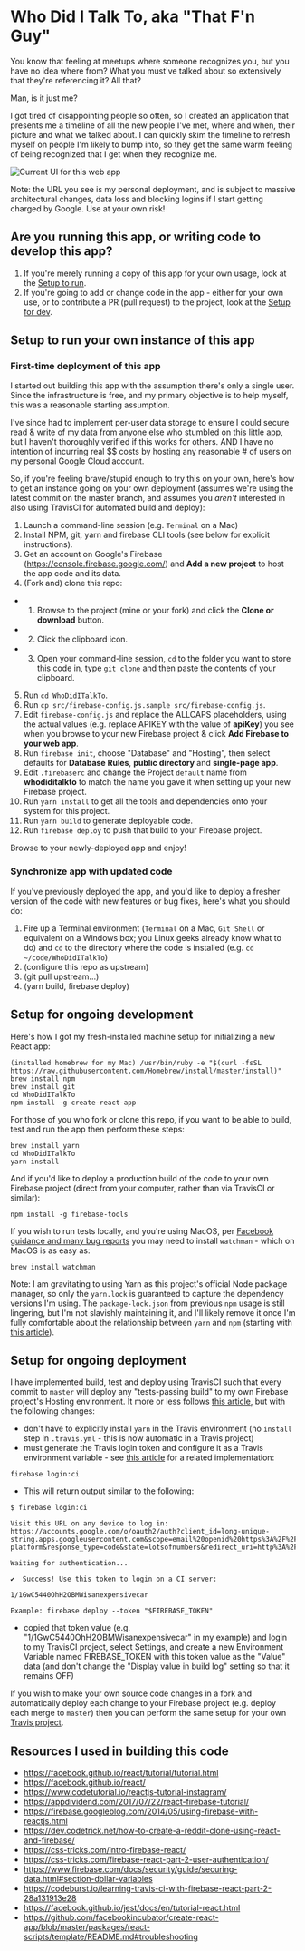 # Who Did I Talk To, aka "That F'n Guy"

You know that feeling at meetups where someone recognizes you, but you have no idea where from? What you must've talked about so extensively that they're referencing it?  All that?

Man, is it just me?

I got tired of disappointing people so often, so I created an application that presents me a timeline of all the new people I've met, where and when, their picture and what we talked about.  I can quickly skim the timeline to refresh myself on people I'm likely to bump into, so they get the same warm feeling of being recognized that I get when they recognize me.

![Current UI for this web app](/assets/WhoDidITalkTo_v0.2.0.png "Here's how she looks")

Note: the URL you see is my personal deployment, and is subject to massive architectural changes, data loss and blocking logins if I start getting charged by Google.  Use at your own risk!

## Are you running this app, or writing code to develop this app?

1. If you're merely running a copy of this app for your own usage, look at the [Setup to run](#Setup-to-run-your-own-instance-of-this-app).
2. If you're going to add or change code in the app - either for your own use, or to contribute a PR (pull request) to the project, look at the [Setup for dev](#Setup-for-ongoing-development).

## Setup to run your own instance of this app

### First-time deployment of this app

I started out building this app with the assumption there's only a single user.  Since the infrastructure is free, and my primary objective is to help myself, this was a reasonable starting assumption.

I've since had to implement per-user data storage to ensure I could secure read & write of my data from anyone else who stumbled on this little app, but I haven't thoroughly verified if this works for others.  AND I have no intention of incurring real $$ costs by hosting any reasonable # of users on my personal Google Cloud account.

So, if you're feeling brave/stupid enough to try this on your own, here's how to get an instance going on your own deployment (assumes we're using the latest commit on the master branch, and assumes you *aren't* interested in also using TravisCI for automated build and deploy):

1. Launch a command-line session (e.g. `Terminal` on a Mac)
2. Install NPM, git, yarn and firebase CLI tools (see below for explicit instructions).
3. Get an account on Google's Firebase (https://console.firebase.google.com/) and **Add a new project** to host the app code and its data.
4. (Fork and) clone this repo:
- 1. Browse to the project (mine or your fork) and click the **Clone or download** button.
- 2. Click the clipboard icon.
- 3. Open your command-line session, `cd` to the folder you want to store this code in, type `git clone` and then paste the contents of your clipboard.
5. Run `cd WhoDidITalkTo`.
6. Run `cp src/firebase-config.js.sample src/firebase-config.js`.
7. Edit `firebase-config.js` and replace the ALLCAPS placeholders, using the actual values (e.g. replace APIKEY with the value of **apiKey**) you see when you browse to your new Firebase project & click **Add Firebase to your web app**.
8. Run `firebase init`, choose "Database" and "Hosting", then select defaults for **Database Rules**, **public directory** and **single-page app**.
9. Edit `.firebaserc` and change the Project `default` name from **whodiditalkto** to match the name you gave it when setting up your new Firebase project.
10. Run `yarn install` to get all the tools and dependencies onto your system for this project.
11. Run `yarn build` to generate deployable code.
12. Run `firebase deploy` to push that build to your Firebase project.

Browse to your newly-deployed app and enjoy!

### Synchronize app with updated code

If you've previously deployed the app, and you'd like to deploy a fresher version of the code with new features or bug fixes, here's what you should do:
1. Fire up a Terminal environment (`Terminal` on a Mac, `Git Shell` or equivalent on a Windows box; you Linux geeks already know what to do) and `cd` to the directory where the code is installed (e.g. `cd ~/code/WhoDidITalkTo`)
2. (configure this repo as upstream)
3. (git pull upstream...)
4. (yarn build, firebase deploy)

## Setup for ongoing development

Here's how I got my fresh-installed machine setup for initializing a new React app:

``` shell
(installed homebrew for my Mac) /usr/bin/ruby -e "$(curl -fsSL https://raw.githubusercontent.com/Homebrew/install/master/install)"
brew install npm
brew install git
cd WhoDidITalkTo
npm install -g create-react-app
```

For those of you who fork or clone this repo, if you want to be able to build, test and run the app then perform these steps:

``` shell
brew install yarn
cd WhoDidITalkTo
yarn install
```

And if you'd like to deploy a production build of the code to your own Firebase project (direct from your computer, rather than via TravisCI or similar):

``` shell
npm install -g firebase-tools
```

If you wish to run tests locally, and you're using MacOS, per [Facebook guidance and many bug reports](https://github.com/facebookincubator/create-react-app/blob/master/packages/react-scripts/template/README.md#troubleshooting) you may need to install `watchman` - which on MacOS is as easy as:

```
brew install watchman
```

Note: I am gravitating to using Yarn as this project's official Node package manager, so only the `yarn.lock` is guaranteed to capture the dependency versions I'm using.  The `package-lock.json` from previous `npm` usage is still lingering, but I'm not slavishly maintaining it, and I'll likely remove it once I'm fully comfortable about the relationship between `yarn` and `npm` (starting with [this article](https://www.sitepoint.com/yarn-vs-npm/)).

## Setup for ongoing deployment

I have implemented build, test and deploy using TravisCI such that every commit to `master` will deploy any "tests-passing build" to my own Firebase project's Hosting environment.  It more or less follows [this article](https://codeburst.io/learning-travis-ci-with-firebase-react-part-2-28a131913e28), but with the following changes:
* don't have to explicitly install `yarn` in the Travis environment (no `install` step in `.travis.yml` - this is now automatic in a Travis project)
* must generate the Travis login token and configure it as a Travis environment variable - see [this article](https://docs.travis-ci.com/user/deployment/firebase/) for a related implementation:
```
firebase login:ci
```
* This will return output similar to the following:
```
$ firebase login:ci

Visit this URL on any device to log in:
https://accounts.google.com/o/oauth2/auth?client_id=long-unique-string.apps.googleusercontent.com&scope=email%20openid%20https%3A%2F%2Fwww.googleapis.com%2Fauth%2Fcloudplatformprojects.readonly%20https%3A%2F%2Fwww.googleapis.com%2Fauth%2Ffirebase%20https%3A%2F%2Fwww.googleapis.com%2Fauth%2Fcloud-platform&response_type=code&state=lotsofnumbers&redirect_uri=http%3A%2F%2Flocalhost%3A8001

Waiting for authentication...

✔  Success! Use this token to login on a CI server:

1/1GwC5440OhH2OBMWisanexpensivecar

Example: firebase deploy --token "$FIREBASE_TOKEN"
```
* copied that token value (e.g. "1/1GwC5440OhH2OBMWisanexpensivecar" in my example) and login to my TravisCI project, select Settings, and create a new Environment Variable named FIREBASE_TOKEN with this token value as the "Value" data (and don't change the "Display value in build log" setting so that it remains OFF)

If you wish to make your own source code changes in a fork and automatically deploy each change to your Firebase project (e.g. deploy each merge to `master`) then you can perform the same setup for your own [Travis project](https://travis-ci.org).

## Resources I used in building this code

* https://facebook.github.io/react/tutorial/tutorial.html
* https://facebook.github.io/react/
* https://www.codetutorial.io/reactjs-tutorial-instagram/
* https://appdividend.com/2017/07/22/react-firebase-tutorial/
* https://firebase.googleblog.com/2014/05/using-firebase-with-reactjs.html
* https://dev.codetrick.net/how-to-create-a-reddit-clone-using-react-and-firebase/
* https://css-tricks.com/intro-firebase-react/
* https://css-tricks.com/firebase-react-part-2-user-authentication/
* https://www.firebase.com/docs/security/guide/securing-data.html#section-dollar-variables
* https://codeburst.io/learning-travis-ci-with-firebase-react-part-2-28a131913e28
* https://facebook.github.io/jest/docs/en/tutorial-react.html
* https://github.com/facebookincubator/create-react-app/blob/master/packages/react-scripts/template/README.md#troubleshooting
